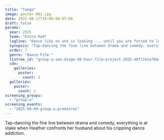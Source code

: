 ```yaml
---
title: "Tango"
image: poster-001.jpg
date: 2025-08-17T19:00:00-07:00
draft: false
params:
  year: 2025
  team: "Extra Rad"
  logline: "Dance like no one is looking ... until you are forced to look within. "
  synopsis: "Tap-dancing the fine line between drama and comedy, everything is at stake when Heather confronts her husband about his crippling dance addiction."
  order: 7
  genre: "Dance Film "
  tixtree_id: "group-a-san-diego-48-hour-film-project-2025-d0f1fe2a78dd"
  cdn:
    galleries:
      poster:
        count: 1
  galleries:
    poster:
      count: 1
screening_groups:
  - "group-a"
screening_events:
  - "2025-09-09-group-a-premieres"
---
```

Tap-dancing the fine line between drama and comedy, everything is at stake when Heather confronts her husband about his crippling dance addiction.
